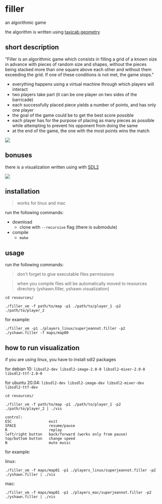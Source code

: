 # filler
an algorithmic game

the algorithm is written using [taxicab geometry](https://en.wikipedia.org/wiki/Taxicab_geometry)

## short description
"Filler is an algorithmic game which consists in filling a grid of a known size in advance
with pieces of random size and shapes, without the pieces being stacked more than one
square above each other and without them exceeding the grid. If one of these conditions
is not met, the game stops."
- everything happens using a virtual machine through which players will interact
- two players take part (it can be one player on two sides of the barricade)
- each successfully placed piece yields a number of points, and has only one player
- the goal of the game could be to get the best score possible
- each player has for the purpose of placing as many pieces as possible while attempting to prevent his opponent from doing the same
- at the end of the game, the one with the most points wins the match

![](https://github.com/vsezanatodazheeto/img/blob/master/filler/ex_1.png)

## bonuses
there is a visualization written using with [SDL2](https://www.libsdl.org/index.php)

![](https://github.com/vsezanatodazheeto/img/blob/a26005a1755ff43f31a7e8c9aeed635ad745ab9f/filler/ex_2.png)

## installation
>	works for linux and mac

run the following commands:
* download
  - clone with `--recursive` flag (there is submodule)
* compile
  - `make`
  
## usage
run the following commands:
  > don't forget to give executable files permissions
  
  > when you compile files will be automatically moved to resources directory (yshawn.filler, yshawn.visualization)
  ```
  cd resources/
  ```
  ```
  ./filler_vm -f path/to/map -p1 ./path/to/player_1 -p2 ./path/to/player_2
  ```
  for example:
  
  `./filler_vm -p1 ./players_linux/superjeannot.filler -p2 ./yshawn.filler -f maps/map00`
## how to run visualization
  if you are using linux, you have to install sdl2 packages
  
  for debian 10: `libsdl2-dev libsdl2-image-2.0-0 libsdl2-mixer-2.0-0 libsdl2-ttf-2.0-0`
  
  for ubuntu 20.04: `libsdl2-dev libsdl2-image-dev libsdl2-mixer-dev libsdl2-ttf-dev`
 
  ```
  cd resources/
  ```
  ```
  ./filler_vm -f path/to/map -p1 ./path/to/player_1 -p2 ./path/to/player_2 | ./vis
  ```
  ```
  control:
  ESC                 exit
  SPACE               resume/pause
  R                   replay
  left/right button   back/forward (works only from pause)
  top/bottom button   change speed
  N                   mute music 
  ```
  for example: 
  
  linux:
  
  `./filler_vm -f maps/map01 -p1 ./players_linux/superjeannot.filler -p2 ./yshawn.filler | ./vis`
  
  mac:
  
  `./filler_vm -f maps/map01 -p1 ./players_mac/superjeannot.filler -p2 ./yshawn.filler | ./vis`
